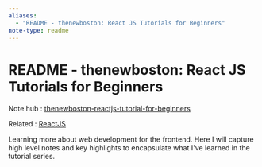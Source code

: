 ```yaml
---
aliases:
  - "README - thenewboston: React JS Tutorials for Beginners"
note-type: readme
---
```


# README - thenewboston: React JS Tutorials for Beginners

Note hub : [thenewboston-reactjs-tutorial-for-beginners](thenewboston-reactjs-tutorial-for-beginners.md)

Related : [ReactJS](../../4-hub-notes-🚉/ReactJS.md)

Learning more about web development for the frontend.
Here I will capture high level notes and key highlights to
encapsulate what I've learned in the tutorial series.
